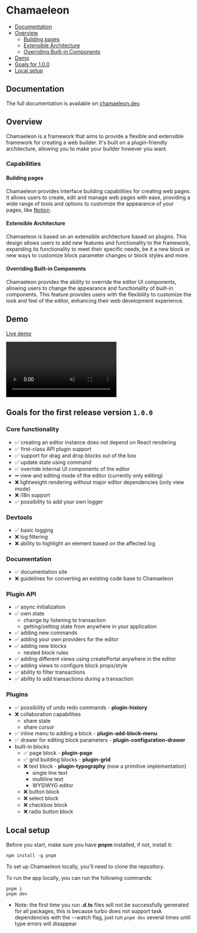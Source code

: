 # Chamaeleon

- [Documentation](#documentation)
- [Overview](#overview)
  - [Building pages](#building-pages)
  - [Extensible Architecture](#extensible-architecture)
  - [Overriding Built-in Components](#overriding-built-in-components)
- [Demo](#demo)
- [Goals for 1.0.0](#goals-for-the-first-release-version-100)
- [Local setup](#local-setup)

## Documentation

The full documentation is available on [chamaeleon.dev](https://chamaeleon.dev).

## Overview

Chamaeleon is a framework that aims to provide a flexible and extensible framework for creating a web builder. It's built on a plugin-friendly architecture, allowing you to make your builder however you want.

### Capabilities

#### Building pages

Chamaeleon provides interface building capabilities for creating web pages. It allows users to create, edit and manage web pages with ease, providing a wide range of tools and options to customize the appearance of your pages, like [Notion](https://www.notion.so).

#### Extensible Architecture

Chamaeleon is based on an extensible architecture based on plugins. This design allows users to add new features and functionality to the framework, expanding its functionality to meet their specific needs, be it a new block or new ways to customize block parameter changes or block styles and more.

#### Overriding Built-in Components

Chamaeleon provides the ability to override the editor UI components, allowing users to change the appearance and functionality of built-in components. This feature provides users with the flexibility to customize the look and feel of the editor, enhancing their web development experience.

## Demo

[Live demo](https://lfandorinl.github.io/chamaeleon/)

<video src="https://github.com/lFandoriNl/chamaeleon/assets/23149596/173e5059-a58d-4021-945e-b6442061fdad" controls="controls" style="max-width: 500px;">
</video>

## Goals for the first release version `1.0.0`

### Core functionality

- ✅ creating an editor instance does not depend on React rendering
- ✅ first-class API plugin support
- ✅ support for drag and drop blocks out of the box
- ✅ update state using command
- ✅ override internal UI components of the editor
- ➖ view and editing mode of the editor (currently only editing)
- ❌ lightweight rendering without major editor dependencies (only view mode)
- ❌ i18n support
- ✅ possibility to add your own logger

### Devtools

- ✅ basic logging
- ❌ log filtering
- ❌ ability to highlight an element based on the affected log

### Documentation

- ✅ documentation site
- ❌ guidelines for converting an existing code base to Chamaeleon

### Plugin API

- ✅ async initialization
- ✅ own state
  - change by listening to transaction
  - getting/setting state from anywhere in your application
- ✅ adding new commands
- ✅ adding your own providers for the editor
- ✅ adding new blocks
  - nested block rules
- ✅ adding different views using createPortal anywhere in the editor
- ✅ adding views to configure block props/style
- ✅ ability to filter transactions
- ✅ ability to add transactions during a transaction

### Plugins

- ✅ possibility of undo redo commands - **plugin-history**
- ❌ collaboration capabilities
  - share state
  - share cursor
- ✅ inline menu to adding a block - **plugin-add-block-menu**
- ✅ drawer for editing block parameters - **plugin-configuration-drawer**
- built-in blocks
  - ✅ page block - **plugin-page**
  - ✅ grid building blocks - **plugin-grid**
  - ❌ text block - **plugin-typography** (now a primitive implementation)
    - single line text
    - multiline text
    - WYSIWYG editor
  - ❌ button block
  - ❌ select block
  - ❌ checkbox block
  - ❌ radio button block

## Local setup

Before you start, make sure you have **pnpm** installed, if not, install it:

```
npm install -g pnpm
```

To set up Chamaeleon locally, you'll need to clone the repository.

To run the app locally, you can run the following commands:

```
pnpm i
pnpm dev
```

- Note: the first time you run **.d.ts** files will not be successfully generated for all packages, this is because turbo does not support task dependencies with the --watch flag, just run `pnpm dev` several times until type errors will disappear
